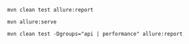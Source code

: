 ```
mvn clean test allure:report
```

```
mvn allure:serve
```

```
mvn clean test -Dgroups="api | performance" allure:report


```
